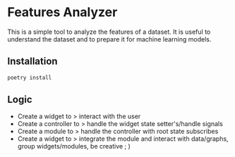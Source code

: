 # Features Analyzer

This is a simple tool to analyze the features of a dataset. It is useful to understand the dataset and to prepare it for machine learning models.

## Installation

```bash
poetry install
```

## Logic

- Create a widget to     > interact with the user
- Create a controller to > handle the widget state setter's/handle signals
- Create a module to     > handle the controller with root state subscribes
- Create a widget to     > integrate the module and interact with data/graphs, group widgets/modules, be creative ; )
